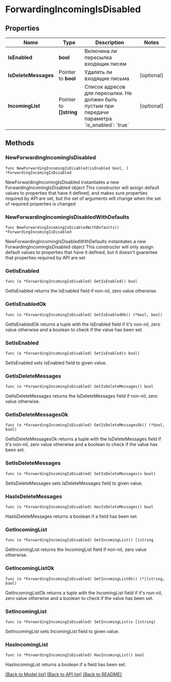 # ForwardingIncomingIsDisabled

## Properties

Name | Type | Description | Notes
------------ | ------------- | ------------- | -------------
**IsEnabled** | **bool** | Включена ли пересылка входящик писем | 
**IsDeleteMessages** | Pointer to **bool** | Удалять ли входящие письма | [optional] 
**IncomingList** | Pointer to **[]string** | Список адресов для пересылки. Не должен быть пустым при передачи параметра &#x60;is_enabled&#x60;: &#x60;true&#x60; | [optional] 

## Methods

### NewForwardingIncomingIsDisabled

`func NewForwardingIncomingIsDisabled(isEnabled bool, ) *ForwardingIncomingIsDisabled`

NewForwardingIncomingIsDisabled instantiates a new ForwardingIncomingIsDisabled object
This constructor will assign default values to properties that have it defined,
and makes sure properties required by API are set, but the set of arguments
will change when the set of required properties is changed

### NewForwardingIncomingIsDisabledWithDefaults

`func NewForwardingIncomingIsDisabledWithDefaults() *ForwardingIncomingIsDisabled`

NewForwardingIncomingIsDisabledWithDefaults instantiates a new ForwardingIncomingIsDisabled object
This constructor will only assign default values to properties that have it defined,
but it doesn't guarantee that properties required by API are set

### GetIsEnabled

`func (o *ForwardingIncomingIsDisabled) GetIsEnabled() bool`

GetIsEnabled returns the IsEnabled field if non-nil, zero value otherwise.

### GetIsEnabledOk

`func (o *ForwardingIncomingIsDisabled) GetIsEnabledOk() (*bool, bool)`

GetIsEnabledOk returns a tuple with the IsEnabled field if it's non-nil, zero value otherwise
and a boolean to check if the value has been set.

### SetIsEnabled

`func (o *ForwardingIncomingIsDisabled) SetIsEnabled(v bool)`

SetIsEnabled sets IsEnabled field to given value.


### GetIsDeleteMessages

`func (o *ForwardingIncomingIsDisabled) GetIsDeleteMessages() bool`

GetIsDeleteMessages returns the IsDeleteMessages field if non-nil, zero value otherwise.

### GetIsDeleteMessagesOk

`func (o *ForwardingIncomingIsDisabled) GetIsDeleteMessagesOk() (*bool, bool)`

GetIsDeleteMessagesOk returns a tuple with the IsDeleteMessages field if it's non-nil, zero value otherwise
and a boolean to check if the value has been set.

### SetIsDeleteMessages

`func (o *ForwardingIncomingIsDisabled) SetIsDeleteMessages(v bool)`

SetIsDeleteMessages sets IsDeleteMessages field to given value.

### HasIsDeleteMessages

`func (o *ForwardingIncomingIsDisabled) HasIsDeleteMessages() bool`

HasIsDeleteMessages returns a boolean if a field has been set.

### GetIncomingList

`func (o *ForwardingIncomingIsDisabled) GetIncomingList() []string`

GetIncomingList returns the IncomingList field if non-nil, zero value otherwise.

### GetIncomingListOk

`func (o *ForwardingIncomingIsDisabled) GetIncomingListOk() (*[]string, bool)`

GetIncomingListOk returns a tuple with the IncomingList field if it's non-nil, zero value otherwise
and a boolean to check if the value has been set.

### SetIncomingList

`func (o *ForwardingIncomingIsDisabled) SetIncomingList(v []string)`

SetIncomingList sets IncomingList field to given value.

### HasIncomingList

`func (o *ForwardingIncomingIsDisabled) HasIncomingList() bool`

HasIncomingList returns a boolean if a field has been set.


[[Back to Model list]](../README.md#documentation-for-models) [[Back to API list]](../README.md#documentation-for-api-endpoints) [[Back to README]](../README.md)


